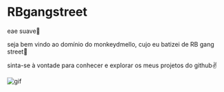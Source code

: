 # RBgangstreet

eae suave🤙

seja bem vindo ao domínio do monkeydmello, cujo eu batizei de RB gang street🙅

sinta-se à vontade para conhecer e explorar os meus projetos do github✌️


![gif](https://media.tenor.com/IkETK1qP31IAAAAC/receba-luva-de-pedreiro.gif)
